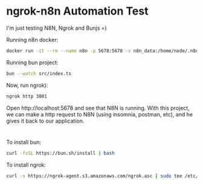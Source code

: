 # ngrok-n8n Automation Test
I'm just testing N8N, Ngrok and Bunjs =)

Running n8n docker:
```bash
docker run -it --rm --name n8n -p 5678:5678 -v n8n_data:/home/node/.n8n docker.n8n.io/n8nio/n8n
```

Running bun project:
```bash
bun --watch src/index.ts
```

Now, run ngrok):
```bash
ngrok http 3001
```

Open http://localhost:5678 and see that N8N is running.
With this project, we can make a http request to N8N (using insomnia, postman, etc), and he gives it back to our application.

#
To install bun: 
```bash 
curl -fsSL https://bun.sh/install | bash
```

To install ngrok:  
```bash 
curl -s https://ngrok-agent.s3.amazonaws.com/ngrok.asc | sudo tee /etc/apt/trusted.gpg.d/ngrok.asc >/dev/null && echo "deb https://ngrok-agent.s3.amazonaws.com buster main" | sudo tee /etc/apt/sources.list.d/ngrok.list && sudo apt update && sudo apt install ngrok
```